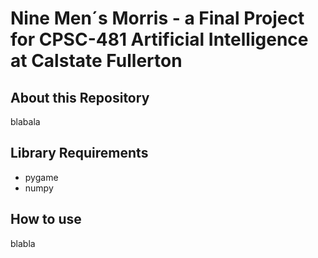 # Nine Men´s Morris - a Final Project for CPSC-481 Artificial Intelligence at Calstate Fullerton

## About this Repository
blabala

## Library Requirements
- pygame
- numpy

## How to use
blabla
